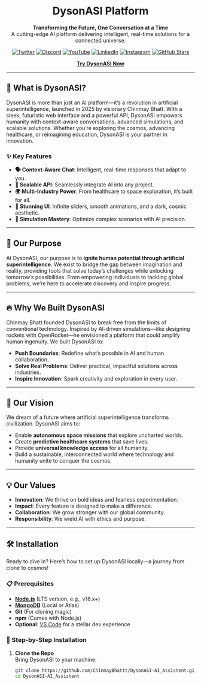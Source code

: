 
<h1 align="center">DysonASI Platform</h1>

<p align="center">
  <strong>Transforming the Future, One Conversation at a Time</strong>  
  <br>
  A cutting-edge AI platform delivering intelligent, real-time solutions for a connected universe.
</p>

<p align="center">
  <a href="https://x.com/DysonASI"><img src="https://img.shields.io/badge/Twitter-@DysonASI-1DA1F2" alt="Twitter"></a>
  <a href="https://discord.com/invite/6RpzEHYdKt"><img src="https://img.shields.io/badge/Discord-Join%20Us-7289DA" alt="Discord"></a>
  <a href="https://www.youtube.com/@dysonasi"><img src="https://img.shields.io/badge/YouTube-DysonASI-FF0000" alt="YouTube"></a>
  <a href="https://www.linkedin.com/in/chinmaybhattt"><img src="https://img.shields.io/badge/LinkedIn-Chinmay%20Bhatt-0A66C2" alt="LinkedIn"></a>
  <a href="https://www.instagram.com/dysonasi"><img src="https://img.shields.io/badge/Instagram-DysonASI-E4405F" alt="Instagram"></a>
  <a href="https://github.com/ChinmayBhattt/DysonASI-AI_Assistent"><img src="https://img.shields.io/github/stars/ChinmayBhattt/DysonASI-AI_Assistent?style=social" alt="GitHub Stars"></a>
</p>

<p align="center">
  <a href="https://chinmaybhattt.github.io/DysonASI-Platform/" target="_blank"><strong>Try DysonASI Now</strong></a>
</p>

---

## 🌟 What is DysonASI?

DysonASI is more than just an AI platform—it’s a revolution in artificial superintelligence, launched in 2025 by visionary Chinmay Bhatt. With a sleek, futuristic web interface and a powerful API, DysonASI empowers humanity with context-aware conversations, advanced simulations, and scalable solutions. Whether you’re exploring the cosmos, advancing healthcare, or reimagining education, DysonASI is your partner in innovation.

### ✨ Key Features

- **🗣️ Context-Aware Chat**: Intelligent, real-time responses that adapt to you.
- **🔗 Scalable API**: Seamlessly integrate AI into any project.
- **🌍 Multi-Industry Power**: From healthcare to space exploration, it’s built for all.
- **🎨 Stunning UI**: Infinite sliders, smooth animations, and a dark, cosmic aesthetic.
- **🧠 Simulation Mastery**: Optimize complex scenarios with AI precision.

---

## 🚀 Our Purpose

At DysonASI, our purpose is to **ignite human potential through artificial superintelligence**. We exist to bridge the gap between imagination and reality, providing tools that solve today’s challenges while unlocking tomorrow’s possibilities. From empowering individuals to tackling global problems, we’re here to accelerate discovery and inspire progress.

---

## 🔥 Why We Built DysonASI

Chinmay Bhatt founded DysonASI to break free from the limits of conventional technology. Inspired by AI-driven simulations—like designing rockets with OpenRocket—he envisioned a platform that could amplify human ingenuity. We built DysonASI to:
- **Push Boundaries**: Redefine what’s possible in AI and human collaboration.
- **Solve Real Problems**: Deliver practical, impactful solutions across industries.
- **Inspire Innovation**: Spark creativity and exploration in every user.

---

## 🌠 Our Vision

We dream of a future where artificial superintelligence transforms civilization. DysonASI aims to:
- Enable **autonomous space missions** that explore uncharted worlds.
- Create **predictive healthcare systems** that save lives.
- Provide **universal knowledge access** for all humanity.
- Build a sustainable, interconnected world where technology and humanity unite to conquer the cosmos.

---

## 💡 Our Values

- **Innovation**: We thrive on bold ideas and fearless experimentation.
- **Impact**: Every feature is designed to make a difference.
- **Collaboration**: We grow stronger with our global community.
- **Responsibility**: We wield AI with ethics and purpose.

---

## 🛠️ Installation

Ready to dive in? Here’s how to set up DysonASI locally—a journey from clone to cosmos!

### 📋 Prerequisites

- **[Node.js](https://nodejs.org/)** (LTS version, e.g., v18.x+)
- **[MongoDB](https://www.mongodb.com/)** (Local or Atlas)
- **Git** (For cloning magic)
- **npm** (Comes with Node.js)
- **Optional**: [VS Code](https://code.visualstudio.com/) for a stellar dev experience

### 🔧 Step-by-Step Installation

1. **Clone the Repo**  
   Bring DysonASI to your machine:
   ```bash
   git clone https://github.com/ChinmayBhattt/DysonASI-AI_Assistent.git
   cd DysonASI-AI_Assistent
